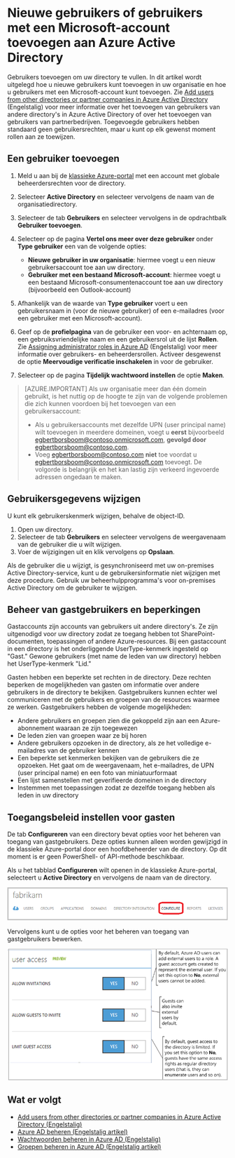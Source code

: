 <properties
    pageTitle="Nieuwe gebruikers toevoegen aan Azure Active Directory | Microsoft Azure"
    description="In dit artikel wordt uitgelegd hoe u nieuwe gebruikers kunt toevoegen of gebruikersinformatie kunt wijzigen in Azure Active Directory."
    services="active-directory"
    documentationCenter=""
    authors="curtand"
    manager="stevenpo"
    editor=""/>

<tags
    ms.service="active-directory"
    ms.workload="identity"
    ms.tgt_pltfrm="na"
    ms.devlang="na"
    ms.topic="get-started-article"
    ms.date="03/31/2016"
    ms.author="curtand;viviali"/>

# Nieuwe gebruikers of gebruikers met een Microsoft-account toevoegen aan Azure Active Directory

Gebruikers toevoegen om uw directory te vullen. In dit artikel wordt uitgelegd hoe u nieuwe gebruikers kunt toevoegen in uw organisatie en hoe u gebruikers met een Microsoft-account kunt toevoegen. Zie [Add users from other directories or partner companies in Azure Active Directory](active-directory-create-users-external.md) (Engelstalig) voor meer informatie over het toevoegen van gebruikers van andere directory's in Azure Active Directory of over het toevoegen van gebruikers van partnerbedrijven. Toegevoegde gebruikers hebben standaard geen gebruikersrechten, maar u kunt op elk gewenst moment rollen aan ze toewijzen.

## Een gebruiker toevoegen

1. Meld u aan bij de [klassieke Azure-portal](https://manage.windowsazure.com) met een account met globale beheerdersrechten voor de directory.
2. Selecteer **Active Directory** en selecteer vervolgens de naam van de organisatiedirectory.
3. Selecteer de tab **Gebruikers** en selecteer vervolgens in de opdrachtbalk **Gebruiker toevoegen**.
4. Selecteer op de pagina **Vertel ons meer over deze gebruiker** onder **Type gebruiker** een van de volgende opties:

    - **Nieuwe gebruiker in uw organisatie**: hiermee voegt u een nieuw gebruikersaccount toe aan uw directory.
    - **Gebruiker met een bestaand Microsoft-account**: hiermee voegt u een bestaand Microsoft-consumentenaccount toe aan uw directory (bijvoorbeeld een Outlook-account)

5. Afhankelijk van de waarde van **Type gebruiker** voert u een gebruikersnaam in (voor de nieuwe gebruiker) of een e-mailadres (voor een gebruiker met een Microsoft-account).
6. Geef op de **profielpagina** van de gebruiker een voor- en achternaam op, een gebruiksvriendelijke naam en een gebruikersrol uit de lijst **Rollen**. Zie [Assigning administrator roles in Azure AD](active-directory-assign-admin-roles.md) (Engelstalig) voor meer informatie over gebruikers- en beheerdersrollen. Activeer desgewenst de optie **Meervoudige verificatie inschakelen** in voor de gebruiker.
7. Selecteer op de pagina **Tijdelijk wachtwoord instellen** de optie **Maken**.

> [AZURE.IMPORTANT] Als uw organisatie meer dan één domein gebruikt, is het nuttig op de hoogte te zijn van de volgende problemen die zich kunnen voordoen bij het toevoegen van een gebruikersaccount:
>
> - Als u gebruikersaccounts met dezelfde UPN (user principal name) wilt toevoegen in meerdere domeinen, voegt u **eerst** bijvoorbeeld egbertborsboom@contoso.onmicrosoft.com, **gevolgd door** egbertborsboom@contoso.com.
> - Voeg egbertborsboom@contoso.com **niet** toe voordat u egbertborsboom@contoso.onmicrosoft.com toevoegt. De volgorde is belangrijk en het kan lastig zijn verkeerd ingevoerde adressen ongedaan te maken.

## Gebruikersgegevens wijzigen

U kunt elk gebruikerskenmerk wijzigen, behalve de object-ID.

1. Open uw directory.
2. Selecteer de tab **Gebruikers** en selecteer vervolgens de weergavenaam van de gebruiker die u wilt wijzigen.
3. Voer de wijzigingen uit en klik vervolgens op **Opslaan**.

Als de gebruiker die u wijzigt, is gesynchroniseerd met uw on-premises Active Directory-service, kunt u de gebruikersinformatie niet wijzigen met deze procedure. Gebruik uw beheerhulpprogramma's voor on-premises Active Directory om de gebruiker te wijzigen.

## Beheer van gastgebruikers en beperkingen

Gastaccounts zijn accounts van gebruikers uit andere directory's. Ze zijn uitgenodigd voor uw directory zodat ze toegang hebben tot SharePoint-documenten, toepassingen of andere Azure-resources. Bij een gastaccount in een directory is het onderliggende UserType-kenmerk ingesteld op "Gast." Gewone gebruikers (met name de leden van uw directory) hebben het UserType-kenmerk "Lid."

Gasten hebben een beperkte set rechten in de directory. Deze rechten beperken de mogelijkheden van gasten om informatie over andere gebruikers in de directory te bekijken. Gastgebruikers kunnen echter wel communiceren met de gebruikers en groepen van de resources waarmee ze werken. Gastgebruikers hebben de volgende mogelijkheden:

- Andere gebruikers en groepen zien die gekoppeld zijn aan een Azure-abonnement waaraan ze zijn toegewezen
- De leden zien van groepen waar ze bij horen
- Andere gebruikers opzoeken in de directory, als ze het volledige e-mailadres van de gebruiker kennen
- Een beperkte set kenmerken bekijken van de gebruikers die ze opzoeken. Het gaat om de weergavenaam, het e-mailadres, de UPN (user principal name) en een foto van miniatuurformaat
- Een lijst samenstellen met geverifieerde domeinen in de directory
- Instemmen met toepassingen zodat ze dezelfde toegang hebben als leden in uw directory

## Toegangsbeleid instellen voor gasten

De tab **Configureren** van een directory bevat opties voor het beheren van toegang van gastgebruikers. Deze opties kunnen alleen worden gewijzigd in de klassieke Azure-portal door een hoofdbeheerder van de directory. Op dit moment is er geen PowerShell- of API-methode beschikbaar.

Als u het tabblad **Configureren** wilt openen in de klassieke Azure-portal, selecteert u **Active Directory** en vervolgens de naam van de directory.

![Het tabblad Configureren in Azure Active Directory][1]

Vervolgens kunt u de opties voor het beheren van toegang van gastgebruikers bewerken.

![Opties voor het beheren van toegang voor gastgebruikers][2]


## Wat er volgt

- [Add users from other directories or partner companies in Azure Active Directory (Engelstalig)](active-directory-create-users-external.md)
- [Azure AD beheren (Engelstalig artikel)](active-directory-administer.md)
- [Wachtwoorden beheren in Azure AD (Engelstalig)](active-directory-manage-passwords.md)
- [Groepen beheren in Azure AD (Engelstalig artikel)](active-directory-manage-groups.md)

<!--Image references-->
[1]: ./media/active-directory-create-users/RBACDirConfigTab.png
[2]: ./media/active-directory-create-users/RBACGuestAccessControls.png



<!--HONumber=Jun16_HO2-->


